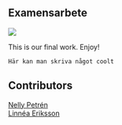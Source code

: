 ## Examensarbete

<img src="https://media.giphy.com/media/777Aby0ZetYE8/giphy.gif">

This is our final work. Enjoy!

```
Här kan man skriva något coolt
```

## Contributors

[Nelly Petrén](https://github.com/NellySP)
<br>
[Linnéa Eriksson](https://github.com/LinneaEriksson)

